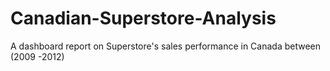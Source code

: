 # Canadian-Superstore-Analysis
A dashboard report on Superstore's sales performance in Canada  between (2009 -2012)
